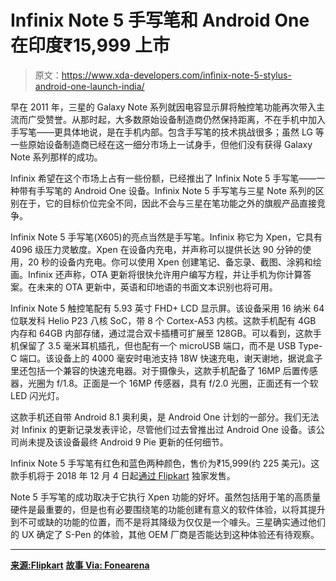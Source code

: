 # Infinix Note 5 手写笔和 Android One 在印度₹15,999 上市

> 原文：<https://www.xda-developers.com/infinix-note-5-stylus-android-one-launch-india/>

早在 2011 年，三星的 Galaxy Note 系列就因电容显示屏将触控笔功能再次带入主流而广受赞誉。从那时起，大多数原始设备制造商仍然保持距离，不在手机中加入手写笔——更具体地说，是在手机内部。包含手写笔的技术挑战很多；虽然 LG 等一些原始设备制造商已经在这一细分市场上一试身手，但他们没有获得 Galaxy Note 系列那样的成功。

Infinix 希望在这个市场上占有一些份额，已经推出了 Infinix Note 5 手写笔——一种带有手写笔的 Android One 设备。Infinix Note 5 手写笔与三星 Note 系列的区别在于，它的目标价位完全不同，因此不会与三星在笔功能之外的旗舰产品直接竞争。

Infinix Note 5 手写笔(X605)的亮点当然是手写笔。Infinix 称它为 Xpen，它具有 4096 级压力灵敏度。Xpen 在设备内充电，并声称可以提供长达 90 分钟的使用，20 秒的设备内充电。你可以使用 Xpen 创建笔记、备忘录、截图、涂鸦和绘画。Infinix 还声称，OTA 更新将很快允许用户编写方程，并让手机为你计算答案。在未来的 OTA 更新中，英语和印地语的书面文本识别也将可用。

Infinix Note 5 触控笔配有 5.93 英寸 FHD+ LCD 显示屏。该设备采用 16 纳米 64 位联发科 Helio P23 八核 SoC，带 8 个 Cortex-A53 内核。这款手机配有 4GB 内存和 64GB 内部存储，通过混合双卡插槽可扩展至 128GB。可以看到，这款手机保留了 3.5 毫米耳机插孔，但也配有一个 microUSB 端口，而不是 USB Type-C 端口。该设备上的 4000 毫安时电池支持 18W 快速充电，谢天谢地，据说盒子里还包括一个兼容的快速充电器。对于摄像头，这款手机配备了 16MP 后置传感器，光圈为 f/1.8。正面是一个 16MP 传感器，具有 f/2.0 光圈，正面还有一个软 LED 闪光灯。

这款手机还自带 Android 8.1 奥利奥，是 Android One 计划的一部分。我们无法对 Infinix 的更新记录发表评论，尽管他们过去曾推出过 Android One 设备。该公司尚未提及该设备最终 Android 9 Pie 更新的任何细节。

Infinix Note 5 手写笔有红色和蓝色两种颜色，售价为₹15,999(约 225 美元)。这款手机将于 2018 年 12 月 4 日起[通过 Flipkart](https://www.flipkart.com/infinix-note-5-stylus-charcoal-blue-64-gb/p/itmfb2byf2ghgesf?pid=MOBFB2BVN5YHYG8U) 独家发售。

Note 5 手写笔的成功取决于它执行 Xpen 功能的好坏。虽然包括用于笔的高质量硬件是最重要的，但是也有必要围绕笔的功能创建有意义的软件体验，以将其提升到不可或缺的功能的位置，而不是将其降级为仅仅是一个噱头。三星确实通过他们的 UX 确定了 S-Pen 的体验，其他 OEM 厂商是否能达到这种体验还有待观察。

* * *

[**来源:Flipkart**](https://www.flipkart.com/infinix-note-5-stylus-charcoal-blue-64-gb/p/itmfb2byf2ghgesf?pid=MOBFB2BVN5YHYG8U) [**故事 Via: Fonearena**](https://www.fonearena.com/blog/269397/infinix-note-5-stylus-price-india-specifications.html)